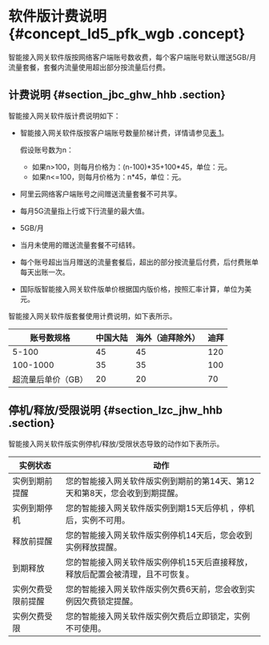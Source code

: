 # 软件版计费说明 {#concept_ld5_pfk_wgb .concept}

智能接入网关软件版按网络客户端账号数收费，每个客户端账号默认赠送5GB/月流量套餐，套餐内流量使用超出部分按流量后付费。

## 计费说明 {#section_jbc_ghw_hhb .section}

智能接入网关软件版计费说明如下：

-   智能接入网关软件版按客户端账号数量阶梯计费，详情请参见[表 1](#table_5gn_pje_b9h)。

    假设账号数为n：

    -   如果n\>100，则每月价格为：\(n-100\)\*35+100\*45，单位：元。
    -   如果n<=100，则每月价格为：n\*45，单位：元。
-   阿里云网络客户端账号之间赠送流量套餐不可共享。
-   每月5G流量指上行或下行流量的最大值。
-   5GB/月
-   当月未使用的赠送流量套餐不可结转。
-   每个账号超出当月赠送的流量套餐后，超出的部分按流量后付费，后付费账单每天出账一次。
-   国际版智能接入网关软件版单价根据国内版价格，按照汇率计算，单位为美元。

智能接入网关软件版套餐使用计费说明，如下表所示。

|账号数规格|中国大陆|海外（迪拜除外）|迪拜|
|-----|----|--------|--|
|5-100|45|45|120|
|100-1000|35|35|100|
|超流量后单价（GB）|20|20|70|

## 停机/释放/受限说明 {#section_lzc_jhw_hhb .section}

智能接入网关软件版实例停机/释放/受限状态导致的动作如下表所示。

|实例状态|动作|
|----|--|
|实例到期前提醒|您的智能接入网关软件版实例到期前的第14天、第12天和第8天，您会收到到期提醒。|
|实例到期停机|您的智能接入网关软件版实例到期15天后停机 ，停机后，实例不可用。|
|释放前提醒|您的智能接入网关软件版实例停机14天后，您会收到实例释放提醒。|
|到期释放|您的智能接入网关软件版实例停机15天后直接释放， 释放后配置会被清理，且不可恢复。|
|实例欠费受限前提醒|您的智能接入网关软件版实例欠费6天前，您会收到实例因欠费锁定提醒。|
|实例欠费受限|您的智能接入网关软件版实例欠费后立即锁定，实例不可使用。|

